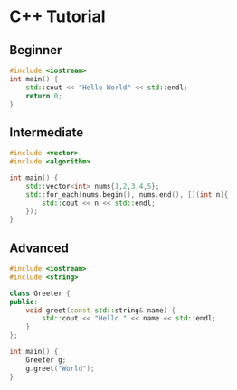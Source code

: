 # C++ Tutorial

## Beginner
```cpp
#include <iostream>
int main() {
    std::cout << "Hello World" << std::endl;
    return 0;
}
```

## Intermediate
```cpp
#include <vector>
#include <algorithm>

int main() {
    std::vector<int> nums{1,2,3,4,5};
    std::for_each(nums.begin(), nums.end(), [](int n){
        std::cout << n << std::endl;
    });
}
```

## Advanced
```cpp
#include <iostream>
#include <string>

class Greeter {
public:
    void greet(const std::string& name) {
        std::cout << "Hello " << name << std::endl;
    }
};

int main() {
    Greeter g;
    g.greet("World");
}
```
